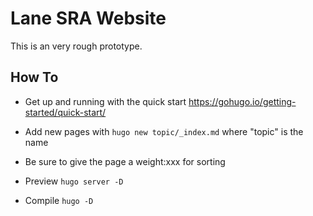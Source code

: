 # Lane SRA Website

This is an very rough prototype.

## How To

- Get up and running with the quick start https://gohugo.io/getting-started/quick-start/

- Add new pages with `hugo new topic/_index.md` where "topic" is the name

- Be sure to give the page a weight:xxx for sorting

- Preview `hugo server -D`

- Compile `hugo -D`
